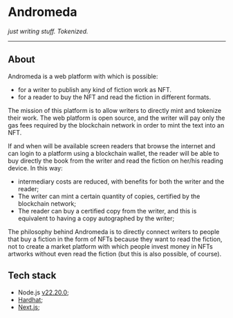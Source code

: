 # Andromeda

*just writing stuff. Tokenized.*

------

## About

Andromeda is a web platform with which is possible:

* for a writer to publish any kind of fiction work as NFT.
* for a reader to buy the NFT and read the fiction in different formats.

The mission of this platform is to allow writers to directly mint and tokenize their work.
The web platform is open source, and the writer will pay only the gas fees required by the blockchain network in order to mint the text into an NFT.

If and when will be available screen readers that browse the internet and can login to a platform using a blockchain wallet, the reader will be able to buy directly the book from the writer and read the fiction on her/his reading device. In this way:

* intermediary costs are reduced, with benefits for both the writer and the reader;
* The writer can mint a certain quantity of copies, certified by the blockchain network;
* The reader can buy a certified copy from the writer, and this is equivalent to having a copy autographed by the writer; 

The philosophy behind Andromeda is to directly connect writers to people that buy a fiction in the form of NFTs because they want to read the fiction, not to create a market platform with which people invest money in NFTs artworks without even read the fiction (but this is also possible, of course). 


## Tech stack

* Node.js [v22.20.0](https://nodejs.org/en);
* [Hardhat](https://hardhat.org/docs/getting-started);
* [Next.js](https://nextjs.org/docs/app/getting-started/installation);